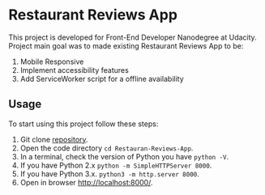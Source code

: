 # Restaurant Reviews App
This project is developed for Front-End Developer Nanodegree at Udacity.
Project main goal was to made existing Restaurant Reviews App to be:
1. Mobile Responsive
2. Implement accessibility features
3. Add ServiceWorker script for a offline availability

## Usage
To start using this project follow these steps:
1. Git clone [repository](https://github.com/Sangsom/Restaurant-Reviews-App.git).
2. Open the code directory `cd Restauran-Reviews-App`.
3. In a terminal, check the version of Python you have `python -V`.
4. If you have Python 2.x `python -m SimpleHTTPServer 8000`.
5. If you have Python 3.x. `python3 -m http.server 8000`.
6. Open in browser [http://localhost:8000/](http://localhost:8000/).